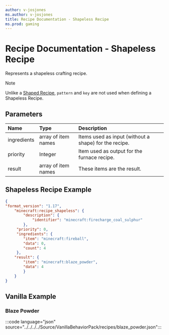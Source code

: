 ```yaml
---
author: v-josjones
ms.author: v-josjones
title: Recipe Documentation - Shapeless Recipe
ms.prod: gaming
---
```


# Recipe Documentation - Shapeless Recipe

Represents a shapeless crafting recipe.

> [!NOTE]
> Unlike a [Shaped Recipe](minecraftRecipe_Shaped.md), `pattern` and `key` are not used when defining a Shapeless Recipe.

## Parameters

|Name |Type |Description |
|:-----------|:-----------|:-----------|
|ingredients| array of item names|  Items used as input (without a shape) for the recipe. |
|priority| Integer| Item used as output for the furnace recipe. |
|result| array of item names| These items are the result. |

## Shapeless Recipe Example

```JSON
{
"format_version": "1.17",
    "minecraft:recipe_shapeless": {
        "description": {
            "identifier": "minecraft:firecharge_coal_sulphur"
        },
     "priority": 0,
     "ingredients": {
        "item": "minecraft:fireball",
        "data": 0,
        "count": 4
     },
    "result": {
        "item": "minecraft:blaze_powder",
        "data": 4
        }
    }
}
```

## Vanilla Example

### Blaze Powder

:::code language="json" source="../../../../Source/VanillaBehaviorPack/recipes/blaze_powder.json":::
